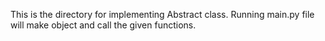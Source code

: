 This is the directory for implementing Abstract class. Running main.py file will make object and call the given functions.
